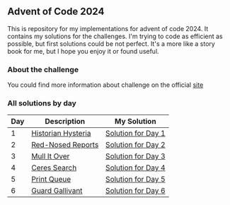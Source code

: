 ## Advent of Code 2024

This is repository for my implementations for advent of code 2024.
It contains my solutions for the challenges. I'm trying to code as efficient as possible, but first solutions could be not perfect.
It's a more like a story book for me, but I hope you enjoy it or found useful.

### About the challenge
You could find more information about challenge on the official [site](https://adventofcode.com/2024)

### All solutions by day

|Day|Description| My Solution                                               |
|---|---|-----------------------------------------------------------|
|1|[Historian Hysteria](https://adventofcode.com/2024/day/1)| [Solution for Day 1](./src/main/java/ru/riverx/Day1.java) |
|2|[Red-Nosed Reports](https://adventofcode.com/2024/day/2)| [Solution for Day 2](./src/main/java/ru/riverx/Day2.java) |
|3|[Mull It Over](https://adventofcode.com/2024/day/3)| [Solution for Day 3](./src/main/java/ru/riverx/Day3.java) |
|4|[Ceres Search](https://adventofcode.com/2024/day/4)| [Solution for Day 4](./src/main/java/ru/riverx/Day4.java) |
|5|[Print Queue](https://adventofcode.com/2024/day/5)| [Solution for Day 5](./src/main/java/ru/riverx/Day5.java) |
|6|[Guard Gallivant](https://adventofcode.com/2024/day/6)| [Solution for Day 6](./src/main/java/ru/riverx/Day6.java) |